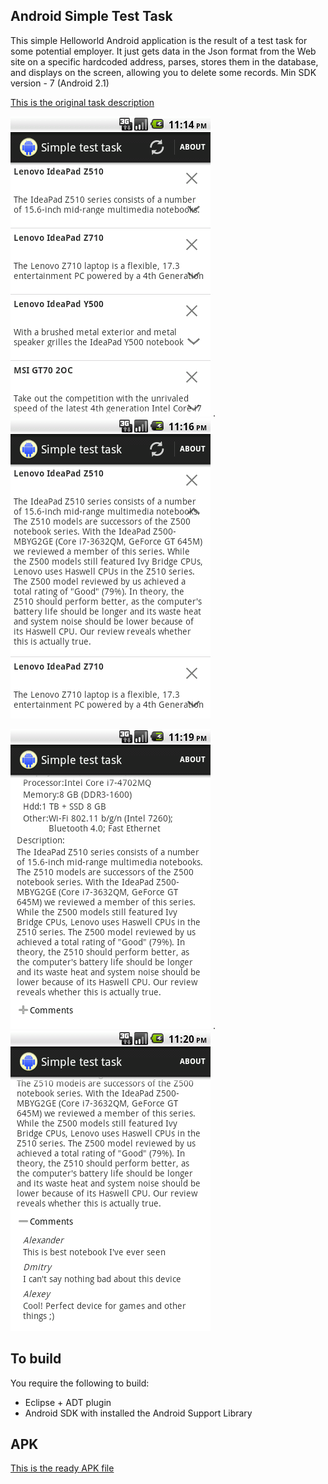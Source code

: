 ## Android Simple Test Task

This simple Helloworld Android application is the result of a test task for some potential employer. 
It just gets data in the Json format from the Web site on a specific hardcoded address, parses, stores them in the database, and displays on the screen, allowing you to delete some records.
Min SDK version - 7 (Android 2.1)

[This is the original task description][1]


![Screenshot](Screenshots/screen1.png?raw=true) . ![Screenshot](Screenshots/screen2.png?raw=true)

![Screenshot](Screenshots/screen5.png?raw=true) . ![Screenshot](Screenshots/screen6.png?raw=true)


## To build

You require the following to build:

* Eclipse + ADT plugin
* Android SDK with installed the Android Support Library



## APK
 
[This is the ready APK file][2]



[1]: TaskDescription.md

[2]: APK
